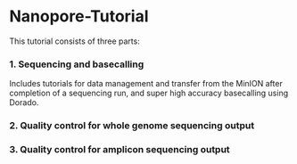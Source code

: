 # Nanopore-Tutorial

This tutorial consists of three parts:

### 1. Sequencing and basecalling

Includes tutorials for data management and transfer from the MinION after completion of a sequencing run, and super high accuracy basecalling using Dorado.

### 2. Quality control for whole genome sequencing output

### 3. Quality control for amplicon sequencing output
